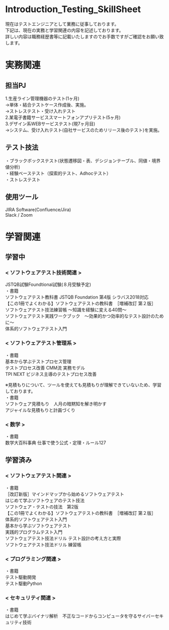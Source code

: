 # Introduction_Testing_SkillSheet
現在はテストエンジニアとして業務に従事しております。<br>
下記は、現在の実務と学習関連の内容を記述しております。<br>
詳しい内容は職務経歴書等に記載いたしますのでお手数ですがご確認をお願い致します。<br>

# 実務関連
## 担当PJ
1.生産ライン管理機器のテスト(1ヶ月)<br>
→単体・結合テストケース作成後、実施。<br>
→ストレステスト・受け入れテスト<br>
2.某電子書籍サービススマートフォンアプリテスト(5ヶ月)<br>
3.デザイン系WEBサービステスト(現7ヶ月目)<br>
→システム、受け入れテスト(自社サービスのためリリース後のテスト)を実施。

## テスト技法
・ブラックボックステスト(状態遷移図・表、デシジョンテーブル、同値・境界値分析)<br>
・経験ベーステスト（探索的テスト、Adhocテスト）<br>
・ストレステスト<br>

## 使用ツール
JIRA Software(Confluence/Jira)<br>
Slack / Zoom<br>

# 学習関連
## 学習中
### < ソフトウェアテスト技術関連 >
JSTQB試験Foundtional試験(８月受験予定)<br>
・書籍<br>
ソフトウェアテスト教科書 JSTQB Foundation 第4版 シラバス2018対応<br>
【この1冊でよくわかる】ソフトウェアテストの教科書　［増補改訂 第２版］<br>
ソフトウェアテスト技法練習帳 ～知識を経験に変える40問～<br>
ソフトウェアテスト実践ワークブック　〜効果的かつ効率的なテスト設計のために〜<br>
体系的ソフトウェアテスト入門<br>

### < ソフトウェアテスト管理系 >
・書籍<br>
基本から学ぶテストプロセス管理<br>
テストプロセス改善 CMM流 実務モデル<br>
TPI NEXT ビジネス主導のテストプロセス改善<br>

※見積もりについて、ツールを使えても見積もりが理解できていないため、学習しております。<br>
・書籍<br>
ソフトウェア見積もり　人月の暗黙知を解き明かす<br>
アジャイルな見積もりと計画づくり<br>

### < 数学 >
・書籍<br>
数学大百科事典 仕事で使う公式・定理・ルール127<br>

## 学習済み
### < ソフトウェアテスト関連 >
・書籍<br>
［改訂新版］マインドマップから始めるソフトウェアテスト<br>
はじめて学ぶソフトウェアのテスト技法<br>
ソフトウェア・テストの技法　第2版<br>
【この1冊でよくわかる】ソフトウェアテストの教科書　［増補改訂 第２版］<br>
体系的ソフトウェアテスト入門<br>
基本から学ぶソフトウェアテスト<br>
実践的プログラムテスト入門<br>
ソフトウェアテスト技法ドリル テスト設計の考え方と実際<br>
ソフトウェアテスト技法ドリル 練習帳<br>

### < プログラミング関連 >
・書籍<br>
テスト駆動開発<br>
テスト駆動Python<br>

### < セキュリティ関連 >
・書籍<br>
はじめて学ぶバイナリ解析　不正なコードからコンピュータを守るサイバーセキュリティ技術<br>
